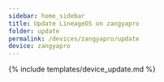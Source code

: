 ```yaml
---
sidebar: home_sidebar
title: Update LineageOS on zangyapro
folder: update
permalink: /devices/zangyapro/update
device: zangyapro
---
```

{% include templates/device_update.md %}
